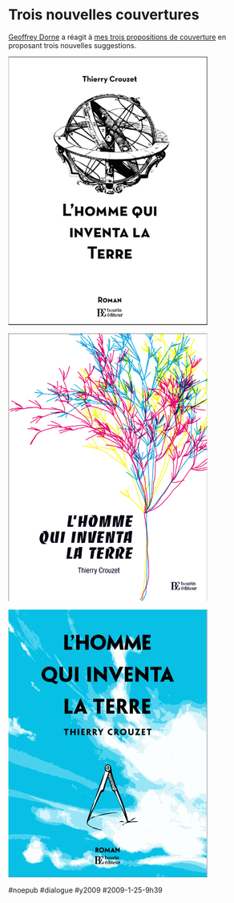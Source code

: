 # Trois nouvelles couvertures

[Geoffrey Dorne](http://www.geoffreydorne.com) a réagit à [mes trois propositions de couverture](lhomme-qui-inventa-la-terre.md) en proposant trois nouvelles suggestions.

![couv1g](_i/couv1g.png)

![couv2](_i/couv2.png)

![couv3](_i/couv3.png)

#noepub #dialogue #y2009 #2009-1-25-9h39
